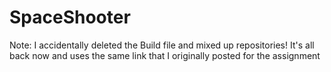 # SpaceShooter

Note: I accidentally deleted the Build file and mixed up repositories! It's all back now and uses the same link that I originally posted for the assignment

